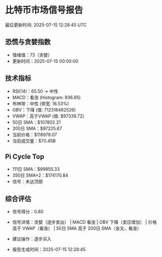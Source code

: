 # 比特币市场信号报告

最后更新时间: 2025-07-15 12:28:45 UTC

## 恐慌与贪婪指数
- 情绪值：73（贪婪）
- 更新时间：2025-07-15 00:00:00

## 技术指标
- RSI(14)：65.50 → 中性
- MACD：看涨 (Histogram: 936.85)
- 布林带：中性 (带宽: 16.53%)
- OBV：下降 (值: 712318462526)
- VWAP：高于VWAP (值: $97339.72)
- 50日 SMA：$107802.21
- 200日 SMA：$97225.67
- 当前价格：$116978.07
- 当前成交量：$70.45B

## Pi Cycle Top
- 111日 SMA：$99855.33
- 350日 SMA×2：$174170.84
- 信号：未达顶部

## 综合评估
- 信号得分：0.80
- 信号详情：贪婪（逐步卖出） | MACD 看涨 | OBV 下降（卖压增加） | 价格高于 VWAP（看涨） | 50日 SMA 高于 200日 SMA（金叉，看涨）
- 建议操作：逐步买入

- 报告生成时间：2025-07-15 12:28:45